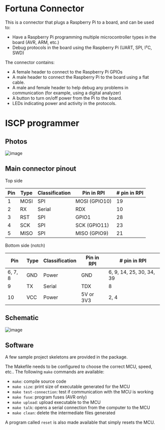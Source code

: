# Fortuna Connector

This is a connector that plugs a Raspberry Pi to a board, and can be used to:
 - Have a Raspberry Pi programming multiple microcontroller types in the board (AVR, ARM, etc.)
 - Debug protocols in the board using the Raspberry Pi (UART, SPI, I²C, SWD)

The connector contains:
 - A female header to connect to the Raspberry Pi GPIOs
 - A male header to connect the Raspberry Pi to the board using a flat cable.
 - A male and female header to help debug any problems in communication (for example, using a digital analyzer)
 - A button to turn on/off power from the Pi to the board.
 - LEDs indicating power and activity in the protocols.

# ISCP programmer

## Photos

![image](https://github.com/fortuna-computers/fortuna-connector/assets/84652/fd7043c8-1064-4048-8482-0788b9015783)

## Main connector pinout

Top side

| Pin | Type  | Classification | Pin in RPI    | # pin in RPI |
|-----|-------|----------------|---------------|--------------|
|  1  | MOSI  | SPI            | MOSI (GPIO10) | 19    |
|  2  | RX    | Serial         | RDX           | 10    |
|  3  | RST   | SPI            | GPIO1         | 28    |
|  4  | SCK   | SPI            | SCK (GPIO11)  | 23    |
|  5  | MISO  | SPI            | MISO (GPIO9)  | 21    |

Bottom side (notch)

| Pin     | Type  | Classification | Pin in RPI | # pin in RPI |
|---------|-------|----------------|------------|--------------|
| 6, 7, 8 | GND   | Power          | GND        | 6, 9, 14, 25, 30, 34, 39 |
| 9       | TX    | Serial         | TDX        | 8     |
| 10      | VCC   | Power          | 5V or 3V3  | 2, 4  |


## Schematic

![image](https://github.com/fortuna-computers/fortuna-connector/assets/84652/eb470632-53df-4b0f-bc32-a771c539066c)

## Software

A few sample project skeletons are provided in the package.

The Makefile needs to be configured to choose the correct MCU, speed, etc.. The following `make` commands are available:

- `make`: compile source code
- `make size`: print size of executable generated for the MCU
- `make test-connection`: test if communication with the MCU is working
- `make fuse`: program fuses (AVR only)
- `make upload`: upload executable to the MCU
- `make talk`: opens a serial connection from the computer to the MCU
- `make clean`: delete the intermediate files generated

A program called `reset` is also made available that simply resets the MCU.
